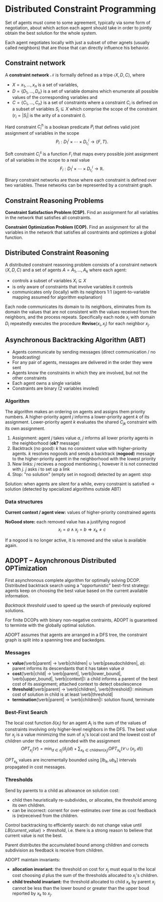 # Distributed Constraint Programming

Set of agents must come to some agreement, typically via some form of negotiation, about which action each agent should take in order to jointly obtain the best solution for the whole system.

Each agent negotiates locally with just a subset of other agnets (usually called neighbors) that are those that can directly influence his behavior.

## Constraint network

A **constraint network** $\mathcal{N}$ is formally defined as a tripe $\langle X, D, C \rangle$, where

* $X = x_1, \dots, x_n$ is a set of variables,
* $D = \{D_1, \dots, D_n\}$ is a set of variable domains which enumerate all possible values of the corresponding variables and
* $C = \{C_1, \dots, C_n\}$ is a set of constraints where a constraint $C_i$ is defined on a subset of variables $S_i \subseteq X$ which comprise the scope of the constraint ($r_i = |S_i|$ is the arity of a constraint $i$).

Hard constraint $C_i^h$ is a boolean predicate $P_i$ that defines valid joint assignment of variables in the scope
$$P_i: D_1^i \times  \cdots \times D_{r_i}^i \rightarrow \{F,T\}.$$

Soft constraint $C_i^s$ is a function $F_i$ that maps every possible joint assignment of all variables in the scope to a real value
$$F_i: D_1^i \times \cdots \times D_{r_i}^i \rightarrow \mathbb{R}.$$

Binary constraint networks are those where each constraint is defined over two variables. These networks can be represented by a constraint graph.

## Constraint Reasoning Problems

**Constraint Satisfaction Problem (CSP).** Find an assignment for all variables in the network that satisfies all constraints.

**Constraint Optimization Problem (COP).** Find an assignment for all the variables in the network that satisfies all cosntraints and optimizes a global function.

## Distributed Constraint Reasoning

A distributed constraint reasoning problem consists of a constraint network $\langle X, D, C \rangle$ and a set of agents $A = A_1, \dots, A_k$ where each agent:

* controls a subset of variables $X_i \subseteq X$
* is only aware of constraints that involve variables it controls
* communicates only (locally) with its neighbors 1:1 (agent-to-variable mapping assumed for algorithm explanation)

Each node communicates its domain to its neighbors, eliminates from its domain the values that are not consistent with the values received from the neighbors, and the process repeats. Specifically each node $x_i$ with domain $D_i$ repeatedly executes the procedure **Revise**($x_i, x_j$) for each neighbor $x_j$.

## Asynchronous Backtracking Algorithm (ABT)

* Agents communicate by sending messages (direct communication / no broadcasting)
* For any pair of agents, messages are delivered in the order they were sent
* Agents know the constraints in which they are involved, but not the other constraints
* Each agent owns a single variable
* Constraints are binary (2 variables involed)

### Algorithm

The algorithm makes an ordering on agents and assigns them priority numbers. A higher-priority agent $j$ informs a lower-priority agent $k$ of its assignment. Lower-priority agent $k$ evaluates the shared $C_{jk}$ constraint with its own assignment.

1. Assignment: agent $j$ takes value $a$, $j$ informs all lower priority agents in the neighborhood (**ok?** message)
2. Backtrack (no good): $k$ has no consistent value with higher-priority agents. $k$ resolves nogoods and sends a backtrack (**nogood**) message to the higher-priority agent in the neighborhood with the lowest priority
3. New links: $j$ recieves a nogood mentioning $i$, however it is not connected with $j$. $j$ asks $i$ to set up a link
4. Stop: "no solution" (empty set in nogood) detected by an agent: stop

Solution: when agents are silent for a while, every constraint is satisfied $\rightarrow$ solution (detected by specialized algorithms outside ABT)

### Data structures

**Current context / agent view:** values of higher-priority constrained agents

**NoGood store:** each removed value has a justifying nogood
$$x_i = a \wedge x_j = b \Rightarrow x_k \ne c$$

If a nogood is no longer active, it is removed and the value is available again.

## ADOPT – Asynchronous Distributed OPTimization

First asynchronous complete algorithm for optimally solving DCOP. Distributed backtrack search using a "opportunistic" best-first strategy: agents keep on choosing the best value based on the current available information.

*Backtrack threshold* used to speed up the search of previously explored solutions.

For finite DCOPs with binary non-negative contraints, ADOPT is guaranteed to terminte with the globally optimal solution.

ADOPT assumes that agents are arranged in a DFS tree, the constraint graph is split into a spanning tree and backedges.

### Messages

* **value**(\verb|parent| $\rightarrow$ \verb|children| $\cup$ \verb|pseudochildren|, $a$): parent informs its descendants that it has taken value $a$
* **cost**(\verb|child| $\rightarrow$ \verb|parent|, \verb|lower_bound|, \verb|upper_bound|, \verb|context|): a child informs a parent of the best cost of its assignment; attached context to detect obsolescence
* **threshold**(\verb|parent| $\rightarrow$ \verb|children|, \verb|threshold|): minimum cost of solution in child is at least \verb|threshold|
* **termination**(\verb|parent| $\rightarrow$ \verb|children|): solution found, terminate

### Best-First Search

The local cost function $\delta(x_i)$ for an agent $A_i$ is the sum of the values of constraints involving only higher-level neighbors in the DFS. The best value for $x_j$ is a value minimizing the sum of $x_j$'s local cost and the lowest cost of children under the context extended with the assignment
$$OPT_{x_j} (\mathcal{C}) = \min_{d \in d_j} \left( \delta_j(d) + \sum_{x_k \in \mathrm{children}(x_j)} OPT_{x_k}(\mathcal{C} \cup \{x_j, d\} \right)$$

$OPT_{x_k}$ values are incrementally bounded using $[lb_k, ub_k]$ intervals propagated in cost messages.

### Thresholds

Send by parents to a child as allowance on solution cost:

* child then heuristically re-subdivides, or allocates, the threshold among its own children.
* can be incorrect: corrent for over-estimates over time as cost feedback is (re)received from the children.

Control backtracking to efficiently search: do not change value until $LB(current\_value) > threshold$, i.e. there is a strong reason to believe that current value is not the best.

Parent distributes the accumulated bound among children and corrects subdivision as feedback is receive from children.

ADOPT maintain invariants:

* **allocation invariant:** the threshold on cost for $x_j$ must equal to the local cost choosing $d$ plus the sum of the thresholds allocated to $x_j$'s children.
* **child treshold invariant:** the threshold allocated to child $x_k$ by parent $x_j$ cannot be less than the lower bound or greater than the upper boud reported by $x_k$ to $x_j$.
